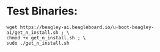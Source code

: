 # Test Binaries:

```
wget https://beagley-ai.beagleboard.io/u-boot-beagley-ai/get_n_install.sh ; \
chmod +x get_n_install.sh ; \
sudo ./get_n_install.sh
```
